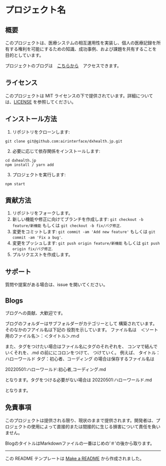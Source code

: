 # プロジェクト名

## 概要

このプロジェクトは、医療システムの相互運用性を実装し、個人の医療記録を所有する権利を可能にするための知識、成功事例、および課題を共有することを目的としています。


プロジェクトのブログは　[こちらから](https://dxhealth.jp)　アクセスできます。


## ライセンス

このプロジェクトは MIT ライセンスの下で提供されています。詳細については、[LICENSE](LICENSE) を参照してください。

## インストール方法

1. リポジトリをクローンします:

```
git clone git@github.com:airinterface/dxhealth.jp.git
```

2. 必要に応じて依存関係をインストールします:

```
cd dxhealth.jp
npm install / yarn add
```

3. プロジェクトを実行します:

```
npm start
```

## 貢献方法

1. リポジトリをフォークします。
2. 新しい機能や修正に向けてブランチを作成します: `git checkout -b feature/新機能` もしくは `git checkout -b fix/バグ修正`.
3. 変更をコミットします: `git commit -am 'Add new feature'` もしくは `git commit -am 'Fix a bug'`.
4. 変更をプッシュします: `git push origin feature/新機能` もしくは `git push origin fix/バグ修正`.
5. プルリクエストを作成します。

## サポート

質問や提案がある場合は、issue を開いてください。


## Blogs 

ブログへの貢献、大歓迎です。

ブログのフォルダーはサブフォルダーがカテゴリーとして
構築されています。そのなかのフアイル名は下記の
役割を示しています。
ファイル名は　＜ソート用のファイル名＞：＜タイトル＞.ｍｄ


また、タグをつけたい場合はファイル名にタグのそれぞれを、
コンマで結んでいくそれを、.md の前ににコロンをつけて、
つけていく。
例えば、
タイトル：ハローワールド
タグ：初心者、コーディング
の場合は保存するファイル名は

20220501:ハローワールド:初心者,コーディング.md

となります。タグをつける必要がない場合は
20220501:ハローワールド.md

となります。



## 免責事項

このプロジェクトは提供される限り、現状のままで提供されます。開発者は、プロジェクトの使用によって直接的または間接的に生じる損害について責任を負いません。





BlogのタイトルはMarkdownファイルの一番はじめの’＃’の後から取ります。

---

この README テンプレートは [Make a README](https://www.makeareadme.com/) から作成されました。
